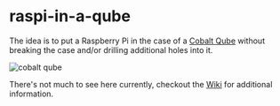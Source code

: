 raspi-in-a-qube
===============

The idea is to put a Raspberry Pi in the case of a [Cobalt Qube](http://en.wikipedia.org/wiki/Cobalt_Qube) without breaking the case and/or drilling additional holes into it.

![cobalt qube](https://raw.github.com/aurora/raspi-in-a-qube/master/images/qube-1.jpg)

There's not much to see here currently, checkout the [Wiki](https://github.com/aurora/raspi-in-a-qube/wiki) for additional information.
